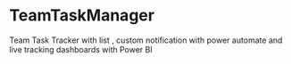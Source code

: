 # TeamTaskManager
Team Task Tracker with list , custom notification with power automate and  live tracking dashboards with Power BI
